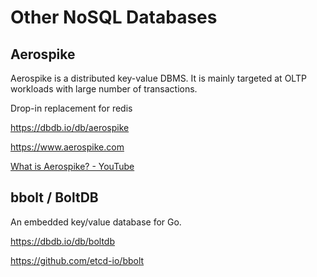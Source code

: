 # Other NoSQL Databases

## Aerospike

Aerospike is a distributed key-value DBMS. It is mainly targeted at OLTP workloads with large number of transactions.

Drop-in replacement for redis

https://dbdb.io/db/aerospike

https://www.aerospike.com

[What is Aerospike? - YouTube](https://www.youtube.com/watch?v=bekzBxDUN-8&ab_channel=Aerospike)

## bbolt / BoltDB

An embedded key/value database for Go.

https://dbdb.io/db/boltdb

https://github.com/etcd-io/bbolt
